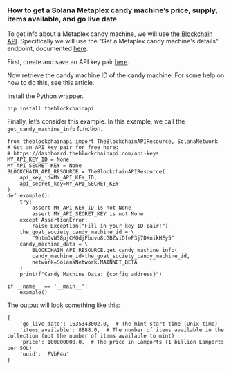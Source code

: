 ### How to get a Solana Metaplex candy machine’s price, supply, items available, and go live date

To get info about a Metaplex candy machine, we will use <a target="_blank" href="https://theblockchainapi.com">the Blockchain API</a>. Specifically we will use the "Get a Metaplex candy machine's details" endpoint, documented <a target="_blank" href="https://docs.theblockchainapi.com/#tag/Solana-NFT/paths/~1v1~1solana~1nft~1candy_machine~1info/post">here</a>.

First, create and save an API key pair <a target="_blank" href="https://dashboard.theblockchainapi.com/api-keys">here</a>.

Now retrieve the candy machine ID of the candy machine. For some help on how to do this, see this article.

Install the Python wrapper.

```pip install theblockchainapi```

Finally, let’s consider this example. In this example, we call the `get_candy_machine_info` function.

```
from theblockchainapi import TheBlockchainAPIResource, SolanaNetwork 
# Get an API key pair for free here: 
# https://dashboard.theblockchainapi.com/api-keys
MY_API_KEY_ID = None
MY_API_SECRET_KEY = None
BLOCKCHAIN_API_RESOURCE = TheBlockchainAPIResource(    
    api_key_id=MY_API_KEY_ID,    
    api_secret_key=MY_API_SECRET_KEY
)  
def example():    
    try:        
        assert MY_API_KEY_ID is not None        
        assert MY_API_SECRET_KEY is not None    
    except AssertionError:        
        raise Exception("Fill in your key ID pair!")     
    the_goat_society_candy_machine_id = \    
        "9htmDvW58pjCMQdjFbovo8cGBZviDfeP3j7DKnikHEy5"    
    candy_machine_data = \
        BLOCKCHAIN_API_RESOURCE.get_candy_machine_info(  
        candy_machine_id=the_goat_society_candy_machine_id,       
        network=SolanaNetwork.MAINNET_BETA    
    )    
    print(f"Candy Machine Data: {config_address}")

if __name__ == '__main__':    
    example()
```

The output will look something like this:

```
{
    'go_live_date': 1635343002.0,  # The mint start time (Unix time)
    'items_available': 8888.0,  # The number of items available in the collection (not the number of items available to mint)
    'price': 100000000.0,  # The price in Lamports (1 billion Lamports per SOL)
    'uuid': 'FVbP4u'
}
```